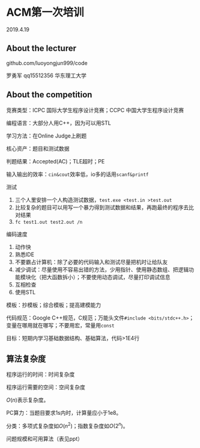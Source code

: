 # ACM第一次培训

2019.4.19

## About the lecturer

github.com/luoyongjun999/code

罗勇军 qq15512356 华东理工大学

## About the competition

竞赛类型：ICPC 国际大学生程序设计竞赛；CCPC 中国大学生程序设计竞赛

编程语言：大部分人用C++，因为可以用STL

学习方法：在Online Judge上刷题

核心资产：题目和测试数据

判题结果：Accepted(AC)；TLE超时；PE

输入输出的效率：`cin&cout`效率低，io多的话用`scanf&printf`

测试

1. 三个人里安排一个人构造测试数据，`test.exe <test.in >test.out`
2. 比较复杂的题目可以用写一个暴力得到测试数据和结果，再跑最终的程序去比对结果
3. `fc test1.out test2.out /n`

编码速度

1. 动作快
2. 熟悉IDE
3. 不要霸占计算机：除了必要的代码输入和测试尽量把机时让给队友
4. 减少调试：尽量使用不容易出错的方法，少用指针、使用静态数组、把逻辑功能模块化（把大函数拆小）；不要使用动态调试，尽量打印调试信息
5. 互相检查
6. 使用STL

模板：抄模板；综合模板；提高建模能力

代码规范：Google C++规范，C规范；万能头文件`#include <bits/stdc++.h>`；变量在哪用就在哪写；不要用宏，常量用`const`

目标：短期内学习基础数据结构、基础算法，代码>1E4行



## 算法复杂度

程序运行的时间：时间复杂度

程序运行需要的空间：空间复杂度

$O(n)$表示复杂度。

PC算力：当题目要求1s内时，计算量应小于1e8。

分类：多项式复杂度如$O(n^2)$；指数复杂度如$O(2^n)$。

问题规模和可用算法（表见ppt）